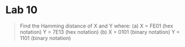 Lab 10
==============================

> Find the Hamming distance of X and Y where:
> (a) X = FE01 (hex notation)
>     Y = 7E13 (hex notation)
> (b) X = 0101 (binary notation)
>     Y = 1101 (binary notation)
